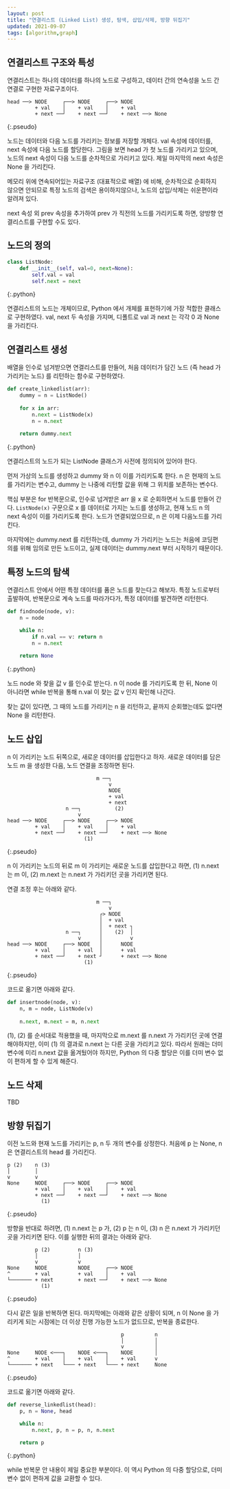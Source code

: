 ```yaml
---
layout: post
title: "연결리스트 (Linked List) 생성, 탐색, 삽입/삭제, 방향 뒤집기"
updated: 2021-09-07
tags: [algorithm,graph]
---
```


## 연결리스트 구조와 특성

연결리스트는 하나의 데이터를 하나의 노드로 구성하고, 데이터 간의 연속성을 노드 간 연결로 구현한 자료구조이다.

```plaintext
head ──> NODE     ┌──> NODE     ┌──> NODE
         + val    │    + val    │    + val
         + next ──┘    + next ──┘    + next ──> None
```
{:.pseudo}
         
노드는 데이터와 다음 노드를 가리키는 정보를 저장할 개체다. val 속성에 데이터를, next 속성에 다음 노드를 할당한다. 그림을 보면 head 가 첫 노드를 가리키고 있으며, 노드의 next 속성이 다음 노드를 순차적으로 가리키고 있다. 제일 마지막의 next 속성은 None 을 가리킨다.

메모리 위에 연속되어있는 자료구조 (대표적으로 배열) 에 비해, 순차적으로 순회하지 않으면 안되므로 특정 노드의 검색은 용이하지않으나, 노드의 삽입/삭제는 쉬운편이라 알려져 있다.

next 속성 외 prev 속성을 추가하여 prev 가 직전의 노드를 가리키도록 하면, 양방향 연결리스트를 구현할 수도 있다.

## 노드의 정의

```python
class ListNode:
    def __init__(self, val=0, next=None):
        self.val = val
        self.next = next
```
{:.python}

연결리스트의 노드는 개체이므로, Python 에서 개체를 표현하기에 가장 적합한 클래스로 구현하였다. val, next 두 속성을 가지며, 디폴트로 val 과 next 는 각각 0 과 None 을 가리킨다.

## 연결리스트 생성

배열을 인수로 넘겨받으면 연결리스트를 만들어, 처음 데이터가 담긴 노드 (즉 head 가 가리키는 노드) 를 리턴하는 함수로 구현하였다.

```python
def create_linkedlist(arr):
    dummy = n = ListNode()
    
    for x in arr:
        n.next = ListNode(x)
        n = n.next
    
    return dummy.next
```
{:.python}

연결리스트의 노드가 되는 ListNode 클래스가 사전에 정의되어 있어야 한다.

먼저 가상의 노드를 생성하고 dummy 와 n 이 이를 가리키도록 한다. n 은 현재의 노드를 가리키는 변수고, dummy 는 나중에 리턴할 값을 위해 그 위치를 보존하는 변수다.

핵심 부분은 for 반복문으로, 인수로 넘겨받은 arr 을 x 로 순회하면서 노드를 만들어 간다. `ListNode(x)` 구문으로 x 를 데이터로 가지는 노드를 생성하고, 현재 노드 n 의 next 속성이 이를 가리키도록 한다. 노드가 연결되었으므로, n 은 이제 다음노드를 가리킨다.

마지막에는 dummy.next 를 리턴하는데, dummy 가 가리키는 노드는 처음에 코딩편의를 위해 임의로 만든 노드이고, 실제 데이터는 dummy.next 부터 시작하기 때문이다.

## 특정 노드의 탐색

연결리스트 안에서 어떤 특정 데이터를 품은 노드를 찾는다고 해보자. 특정 노드로부터 출발하여, 반복문으로 계속 노드를 따라가다가, 특정 데이터를 발견하면 리턴한다.

```python
def findnode(node, v):
    n = node

    while n:
        if n.val == v: return n
        n = n.next
        
    return None
```
{:.python}

노드 node 와 찾을 값 v 를 인수로 받는다. n 이 node 를 가리키도록 한 뒤, None 이 아니라면 while 반복을 통해 n.val 이 찾는 값 v 인지 확인해 나간다.

찾는 값이 있다면, 그 때의 노드를 가리키는 n 을 리턴하고, 끝까지 순회했는데도 없다면 None 을 리턴한다.
    
## 노드 삽입

n 이 가리키는 노드 뒤쪽으로, 새로운 데이터를 삽입한다고 하자. 새로운 데이터를 담은 노드 m 을 생성한 다음, 노드 연결을 조정하면 된다.

```plaintext
                             m ──┐    
                                 v
                                 NODE                       
                                 + val                     
                                 + next                      
                   n ──┐           (2)                     
                       v
head ──> NODE     ┌──> NODE     ┌──> NODE
         + val    │    + val    │    + val
         + next ──┘    + next ──┘    + next ──> None
                         (1)
```
{:.pseudo}

n 이 가리키는 노드의 뒤로 m 이 가리키는 새로운 노드를 삽입한다고 하면, (1) n.next 는 m 이, (2) m.next 는 n.next 가 가리키던 곳을 가리키면 된다.

연결 조정 후는 아래와 같다.

```plaintext                               
                             m ──┐    
                                 v
                              ┌> NODE                       
                              │  + val                     
                              │  + next ┐                     
                   n ──┐      │    (2)  │                   
                       v      │         v
head ──> NODE     ┌──> NODE   │      NODE
         + val    │    + val  │      + val
         + next ──┘    + next ┘      + next ──> None
                         (1)
```
{:.pseudo}

코드로 옮기면 아래와 같다.

```python
def insertnode(node, v):
    n, m = node, ListNode(v)
    
    n.next, m.next = m, n.next
```

(1), (2) 를 순서대로 적용했을 때, 마지막으로 m.next 를 n.next 가 가리키던 곳에 연결해야하지만, 이미 (1) 의 결과로 n.next 는 다른 곳을 가리키고 있다. 따라서 원래는 더미 변수에 미리 n.next 값을 옮겨뒀어야 하지만, Python 의 다중 할당은 이를 더미 변수 없이 편하게 할 수 있게 해준다.

## 노드 삭제

TBD

## 방향 뒤집기

이전 노드와 현재 노드를 가리키는 p, n 두 개의 변수를 상정한다. 처음에 p 는 None, n 은 연결리스트의 head 를 가리킨다.

```plaintext
p (2)    n (3)
│        │
v        v
None     NODE     ┌──> NODE     ┌──> NODE
         + val    │    + val    │    + val
         + next ──┘    + next ──┘    + next ──> None
           (1)
```
{:.pseudo}

방향을 반대로 하려면, (1) n.next 는 p 가, (2) p 는 n 이, (3) n 은 n.next 가 가리키던 곳을 가리키면 된다. 이를 실행한 뒤의 결과는 아래와 같다.

```plaintext
         p (2)         n (3)
         │             │
         v             v
None     NODE          NODE     ┌──> NODE
^        + val         + val    │    + val
└─────── + next        + next ──┘    + next ──> None
           (1)
```
{:.pseudo}

다시 같은 일을 반복하면 된다. 마지막에는 아래와 같은 상황이 되며, n 이 None 을 가리키게 되는 시점에는 더 이상 진행 가능한 노드가 없드므로, 반복을 종료한다.

```plaintext
                                     p          n
                                     │          │
                                     v          │  
None     NODE <───┐    NODE <───┐    NODE       │
^        + val    │    + val    │    + val      v
└─────── + next   └─── + next   └─── + next     None
```
{:.pseudo}

코드로 옮기면 아래와 같다.

```python
def reverse_linkedlist(head):
    p, n = None, head

    while n:
        n.next, p, n = p, n, n.next

    return p
```
{:.python}

while 반복문 안 내용이 제일 중요한 부분이다. 이 역시 Python 의 다중 할당으로, 더미 변수 없이 편하게 값을 교환할 수 있다.